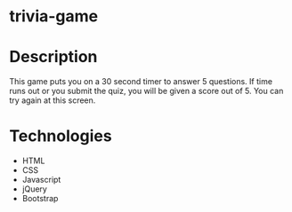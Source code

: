 # trivia-game

# Description
This game puts you on a 30 second timer to answer 5 questions. If time runs out or you submit the quiz, you will be given a score out of 5. You can try again at this screen.

# Technologies
* HTML
* CSS
* Javascript
* jQuery
* Bootstrap
